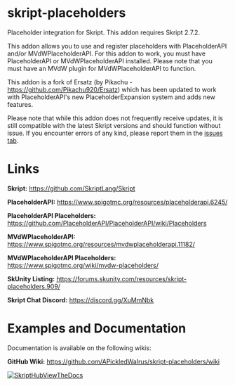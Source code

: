 # skript-placeholders
Placeholder integration for Skript. This addon requires Skript 2.7.2.


This addon allows you to use and register placeholders with PlaceholderAPI and/or MVdWPlaceholderAPI.
For this addon to work, you must have PlaceholderAPI or MVdWPlaceholderAPI installed.
Please note that you must have an MVdW plugin for MVdWPlaceholderAPI to function.

This addon is a fork of Ersatz (by Pikachu - https://github.com/Pikachu920/Ersatz) which has been updated to work with PlaceholderAPI's new PlaceholderExpansion system and adds new features.

Please note that while this addon does not frequently receive updates, it is still compatible with the latest Skript versions and should function without issue.
If you encounter errors of any kind, please report them in the [issues tab](https://github.com/APickledWalrus/skript-placeholders/issues).

# Links

**Skript:** https://github.com/SkriptLang/Skript

**PlaceholderAPI:** https://www.spigotmc.org/resources/placeholderapi.6245/

**PlaceholderAPI Placeholders:** https://github.com/PlaceholderAPI/PlaceholderAPI/wiki/Placeholders

**MVdWPlaceholderAPI:** https://www.spigotmc.org/resources/mvdwplaceholderapi.11182/

**MVdWPlaceholderAPI Placeholders:** https://www.spigotmc.org/wiki/mvdw-placeholders/

**SkUnity Listing:** https://forums.skunity.com/resources/skript-placeholders.909/

**Skript Chat Discord:** https://discord.gg/XuMmNbk

# Examples and Documentation

Documentation is available on the following wikis:

**GitHub Wiki:** https://github.com/APickledWalrus/skript-placeholders/wiki

[![SkriptHubViewTheDocs](http://skripthub.net/static/addon/ViewTheDocsButton.png)](http://skripthub.net/docs/?addon=skript-placeholders)
